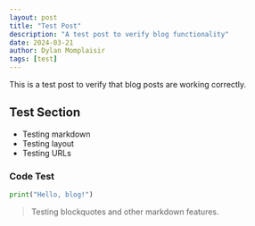 ```yaml
---
layout: post
title: "Test Post"
description: "A test post to verify blog functionality"
date: 2024-03-21
author: Dylan Momplaisir
tags: [test]
---
```


This is a test post to verify that blog posts are working correctly.

## Test Section

- Testing markdown
- Testing layout
- Testing URLs

### Code Test

```python
print("Hello, blog!")
```

> Testing blockquotes and other markdown features. 